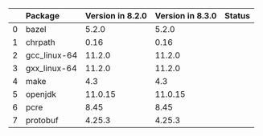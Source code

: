 <!-- markdown-link-check-disable -->

|    | Package      | Version in 8.2.0   | Version in 8.3.0   | Status   |
|---:|:-------------|:-------------------|:-------------------|:---------|
|  0 | bazel        | 5.2.0              | 5.2.0              |          |
|  1 | chrpath      | 0.16               | 0.16               |          |
|  2 | gcc_linux-64 | 11.2.0             | 11.2.0             |          |
|  3 | gxx_linux-64 | 11.2.0             | 11.2.0             |          |
|  4 | make         | 4.3                | 4.3                |          |
|  5 | openjdk      | 11.0.15            | 11.0.15            |          |
|  6 | pcre         | 8.45               | 8.45               |          |
|  7 | protobuf     | 4.25.3             | 4.25.3             |          |